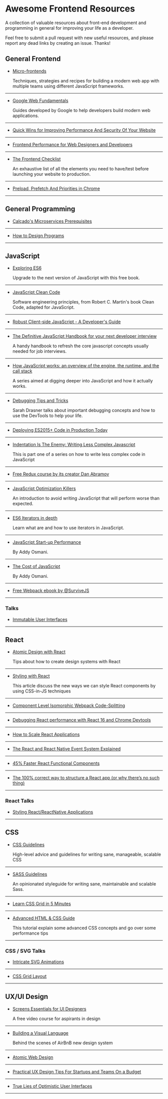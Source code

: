 # Awesome Frontend Resources

A collection of valuable resources about front-end development and programming in general for improving your life as a developer.

Feel free to submit a pull request with new useful resources, and please report any dead links by creating an issue. Thanks!

## General Frontend

* [Micro-frontends](https://micro-frontends.org/)

  Techniques, strategies and recipes for building a modern web app with multiple teams using different JavaScript frameworks.

---

* [Google Web Fundamentals](https://developers.google.com/web/fundamentals/)

  Guides developed by Google to help developers build modern web applications.

---

* [Quick Wins for Improving Performance And Security Of Your Website](https://www.smashingmagazine.com/2017/10/improving-performance-security/)

---

* [Frontend Performance for Web Designers and Developers](https://csswizardry.com/2013/01/front-end-performance-for-web-designers-and-front-end-developers)

---

* [The Frontend Checklist](https://codeburst.io/the-front-end-checklist-8b2292fdda44)

  An exhaustive list of all the elements you need to have/test before launching your website to production.

---

* [Preload, Prefetch And Priorities in Chrome](https://medium.com/reloading/preload-prefetch-and-priorities-in-chrome-776165961bbf)

---

## General Programming

* [Calçado's Microservices Prerequisites](http://philcalcado.com/2017/06/11/calcados_microservices_prerequisites.html)

---

* [How to Design Programs](http://www.ccs.neu.edu/home/matthias/HtDP2e/index.html)

---

## JavaScript

* [Exploring ES6](http://exploringjs.com/es6/index.html#toc_ch_about-es6)

  Upgrade to the next version of JavaScript with this free book.

---

* [JavaScript Clean Code](https://github.com/ryanmcdermott/clean-code-javascript)

  Software engineering principles, from Robert C. Martin's book Clean Code, adapted for JavaScript.

---

* [Robust Client-side JavaScript - A Developer's Guide](https://molily.de/robust-javascript/?utm_source=ponyfoo+weekly&utm_medium=email&utm_campaign=98)

---

* [The Definitive JavaScript Handbook for your next developer interview](https://medium.freecodecamp.org/the-definitive-javascript-handbook-for-a-developer-interview-44ffc6aeb54e)

  A handy handbook to refresh the core javascript concepts usually needed for job interviews.

---

* [How JavaScript works: an overview of the engine, the runtime, and the call stack](https://blog.sessionstack.com/how-does-javascript-actually-work-part-1-b0bacc073cf)

  A series aimed at digging deeper into JavaScript and how it actually works.

---

* [Debugging Tips and Tricks](https://css-tricks.com/debugging-tips-tricks/?utm_source=javascriptweekly&utm_medium=email)

  Sarah Drasner talks about important debugging concepts and how to use the DevTools to help your life.

---

* [Deploying ES2015+ Code in Production Today](https://philipwalton.com/articles/deploying-es2015-code-in-production-today/)

---

* [Indentation Is The Enemy: Writing Less Complex Javascript](https://jrsinclair.com/articles/2017/indentation-is-the-enemy-less-complex-javascript/)

  This is part one of a series on how to write less complex code in JavaScript

---

* [Free Redux course by its creator Dan Abramov](https://egghead.io/lessons/react-redux-the-single-immutable-state-tree)

---

* [JavaScript Optimization Killers](https://github.com/petkaantonov/bluebird/wiki/Optimization-killers)

  An introduction to avoid writing JavaScript that will perform worse than expected.

---

* [ES6 Iterators in depth](https://ponyfoo.com/articles/es6-iterators-in-depth)

  Learn what are and how to use iterators in JavaScript.

---

* [JavaScript Start-up Performance](https://medium.com/reloading/javascript-start-up-performance-69200f43b201)

  By Addy Osmani.

---

* [The Cost of JavaScript](https://medium.com/dev-channel/the-cost-of-javascript-84009f51e99e)

  By Addy Osmani.

---

* [Free Webpack ebook by @SurviveJS](https://survivejs.com/webpack/foreword/)

---

### Talks

* [Immutable User Interfaces](https://www.youtube.com/watch?v=rtcn9I9sB5M)

---

## React

* [Atomic Design with React](https://cheesecakelabs.com/blog/atomic-design-react/)

  Tips about how to create design systems with React

---

* [Styling with React](https://survivejs.com/react/advanced-techniques/styling-react/)

  This article discuss the new ways we can style React components by using CSS-in-JS techniques

---

* [Component Level Isomorphic Webpack Code-Splitting](https://medium.com/discovery-engineering/component-level-isomorphic-webpack-code-splitting-b98922382cc1)

---

* [Debugging React performance with React 16 and Chrome Devtools](https://building.calibreapp.com/debugging-react-performance-with-react-16-and-chrome-devtools-c90698a522ad)

---

* [How to Scale React Applications](https://www.smashingmagazine.com/2016/09/how-to-scale-react-applications/)

---

* [The React and React Native Event System Explained](https://levelup.gitconnected.com/how-exactly-does-react-handles-events-71e8b5e359f2?ref=reddit)

---

* [45% Faster React Functional Components](https://medium.com/missive-app/45-faster-react-functional-components-now-3509a668e69f)

---

* [The 100% correct way to structure a React app (or why there’s no such thing)](https://hackernoon.com/the-100-correct-way-to-structure-a-react-app-or-why-theres-no-such-thing-3ede534ef1ed)

---

### React Talks

* [Styling React/ReactNative Applications](https://www.youtube.com/watch?time_continue=89&v=bIK2NwoK9xk)

---

## CSS

* [CSS Guidelines](https://cssguidelin.es/)

  High-level advice and guidelines for writing sane, manageable, scalable CSS

---

* [SASS Guidelines](https://sass-guidelin.es/)

  An opinionated styleguide for writing sane, maintainable and scalable Sass.

---

* [Learn CSS Grid in 5 Minutes](https://medium.freecodecamp.org/learn-css-grid-in-5-minutes-f582e87b1228)

---

* [Advanced HTML & CSS Guide](https://learn.shayhowe.com/advanced-html-css/performance-organization/)

  This tutorial explain some advanced CSS concepts and go over some performance tips

---

### CSS / SVG Talks

* [Intricate SVG Animations](https://www.youtube.com/watch?v=wc8ovZZ78SY)

---

* [CSS Grid Layout](https://www.youtube.com/watch?v=N5Lt1SLqBmQ)

---

## UX/UI Design

* [Screens Essentials for UI Designers](https://learnux.io/course/screens-essentials?autoplay=1)

  A free video course for aspirants in design

---

* [Building a Visual Language](https://airbnb.design/building-a-visual-language/)

  Behind the scenes of AirBnB new design system

---

* [Atomic Web Design](http://bradfrost.com/blog/post/atomic-web-design/)

---

* [Practical UX Design Tips For Startups and Teams On a Budget](https://hackernoon.com/practical-ux-design-tips-for-startups-and-teams-on-a-budget-fac58299984b)

---

* [True Lies of Optimistic User Interfaces](https://www.smashingmagazine.com/2016/11/true-lies-of-optimistic-user-interfaces/)

---

